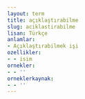 ```yaml
---
layout: term
title: açıklaştırabilme
slug: aciklastirabilme
lisan: Türkçe
anlamlar:
- Açıklaştırabilmek işi
ozellikler:
- - isim
ornekler:
- - ''
orneklerkaynak:
- - ''
---
```

